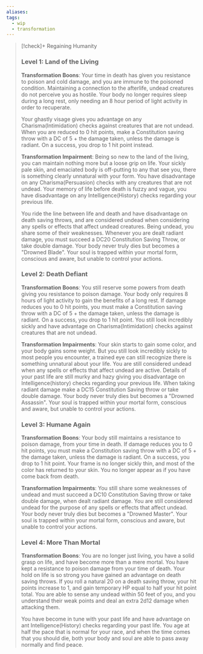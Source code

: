 ```yaml
---
aliases: 
tags:
  - wip
  - transformation
---
```

>[!check]+ Regaining Humanity
>### Level 1: Land of the Living
>**Transformation Boons**: 
>Your time in death has given you resistance to poison and cold damage, and you are immune to the poisoned condition. Maintaining a connection to the afterlife, undead creatures do not perceive you as hostile. Your body no longer requires sleep during a long rest, only needing an 8 hour period of light activity in order to recuperate.
>
>Your ghastly visage gives you advantage on any Charisma(Intimidation) checks against creatures that are not undead. When you are reduced to 0 hit points, make a Constitution saving throw with a DC of 5 + the damage taken, unless the damage is radiant. On a success, you drop to 1 hit point instead.
>
>**Transformation Impairment**: 
>Being so new to the land of the living, you can maintain nothing more but a loose grip on life. Your sickly pale skin, and emaciated body is off-putting to any that see you, there is something clearly unnatural with your form. You have disadvantage on any Charisma(Persuasion) checks with any creatures that are not undead. Your memory of life before death is fuzzy and vague, you have disadvantage on any Intelligence(History) checks regarding your previous life.
>
>You ride the line between life and death and have disadvantage on death saving throws, and are considered undead when considering any spells or effects that affect undead creatures. Being undead, you share some of their weaknesses. Whenever you are dealt radiant damage, you must succeed a DC20 Constitution Saving Throw, or take double damage. Your body never truly dies but becomes a "Drowned Blade". Your soul is trapped within your mortal form, conscious and aware, but unable to control your actions.
> 
> ### Level 2: Death Defiant
> **Transformation Boons**: 
> You still reserve some powers from death giving you resistance to poison damage. Your body only requires 8 hours of light activity to gain the benefits of a long rest. If damage reduces you to 0 hit points, you must make a Constitution saving throw with a DC of 5 + the damage taken, unless the damage is radiant. On a success, you drop to 1 hit point. You still look incredibly sickly and have advantage on Charisma(Intimidation) checks against creatures that are not undead.
> 
> **Transformation Impairments**: 
> Your skin starts to gain some color, and your body gains some weight. But you still look incredibly sickly to most people you encounter, a trained eye can still recognize there is something unnatural about your life. You are still considered undead when any spells or effects that affect undead are active. Details of your past life are still murky and hazy giving you disadvantage on Intelligence(history) checks regarding your previous life. When taking radiant damage make a DC15 Constitution Saving throw or take double damage. Your body never truly dies but becomes a "Drowned Assassin". Your soul is trapped within your mortal form, conscious and aware, but unable to control your actions.
> 
> ### Level 3: Humane Again
> **Transformation Boons**: 
> Your body still maintains a resistance to poison damage, from your time in death. If damage reduces you to 0 hit points, you must make a Constitution saving throw with a DC of 5 + the damage taken, unless the damage is radiant. On a success, you drop to 1 hit point. Your frame is no longer sickly thin, and most of the color has returned to your skin. You no longer appear as if you have come back from death.
> 
> **Transformation Impairments**:
> You still share some weaknesses of undead and must succeed a DC10 Constitution Saving throw or take double damage, when dealt radiant damage. You are still considered undead for the purpose of any spells or effects that affect undead. Your body never truly dies but becomes a "Drowned Master". Your soul is trapped within your mortal form, conscious and aware, but unable to control your actions.
> 
> ### Level 4: More Than Mortal
> **Transformation Boons**:
> You are no longer just living, you have a solid grasp on life, and have become more than a mere mortal. You have kept a resistance to poison damage from your time of death. Your hold on life is so strong you have gained an advantage on death saving throws. If you roll a natural 20 on a death saving throw, your hit points increase to 1, and gain temporary HP equal to half your hit point total. You are able to sense any undead within 50 feet of you, and you understand their weak points and deal an extra 2d12 damage when attacking them.
> 
> You have become in tune with your past life and have advantage on ant Intelligence(History) checks regarding your past life. You age at half the pace that is normal for your race, and when the time comes that you should die, both your body and soul are able to pass away normally and find peace.